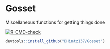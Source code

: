 # Gosset
Miscellaneous functions for getting things done 
<!-- badges: start -->

[![R-CMD-check](https://github.com/DHintz137/Gosset/actions/workflows/R-CMD-check.yaml/badge.svg)](https://github.com/DHintz137/Gosset/actions/workflows/R-CMD-check.yaml)
<!-- badges: end -->

``` r
devtools::install_github("DHintz137/Gosset")
```
